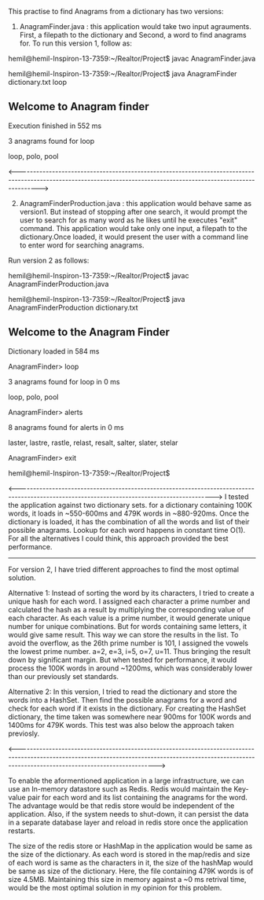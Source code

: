 This practise to find Anagrams from a dictionary has two versions:

1) AnagramFinder.java : this application would take two input agrauments. First, a filepath to the dictionary and Second, a word to find anagrams for.
To run this version 1, follow as:

hemil@hemil-Inspiron-13-7359:~/Realtor/Project$ javac AnagramFinder.java

hemil@hemil-Inspiron-13-7359:~/Realtor/Project$ java AnagramFinder dictionary.txt loop

Welcome to Anagram finder
-----------------------------
Execution finished in 552 ms

3 anagrams found for loop

loop, polo, pool

<------------------------------------------------------------------------------------------------------------------------------------------------------------------->

2) AnagramFinderProduction.java : this application would behave same as version1. But instead of stopping after one search, it would prompt the user to search for as many word as he likes until he 
executes "exit" command. This application would take only one input, a filepath to the dictionary.Once loaded, it would present the user with a command line to enter word for searching anagrams.

Run version 2 as follows:

hemil@hemil-Inspiron-13-7359:~/Realtor/Project$ javac AnagramFinderProduction.java 

hemil@hemil-Inspiron-13-7359:~/Realtor/Project$ java AnagramFinderProduction dictionary.txt 

Welcome to the Anagram Finder
-----------------------------
Dictionary loaded in 584 ms

AnagramFinder> loop

3 anagrams found for loop in 0 ms

loop, polo, pool

AnagramFinder> alerts

8 anagrams found for alerts in 0 ms

laster, lastre, rastle, relast, resalt, salter, slater, stelar

AnagramFinder> exit

hemil@hemil-Inspiron-13-7359:~/Realtor/Project$ 

<-------------------------------------------------------------------------------------------------------------------------------------------->
I tested the application against two dictionary sets. 
for a dictionary containing 100K words, it loads in ~550-600ms and 479K words in ~880-920ms.
Once the dictionary is loaded, it has the combination of all the words and list of their possible anagrams. Lookup for each word happens in constant time O(1). 
For all the alternatives I could think, this approach provided the best performance.

---------------------------------------------------------------------------------------------------------------------------------------------------------------------------------------------------------
For version 2, I have tried different approaches to find the most optimal solution. 

Alternative 1: Instead of sorting the word by its characters, I tried to create a unique hash for each word. I assigned each character a prime number and calculated the hash as a result by multiplying the
corresponding value of each character. As each value is a prime number, it would generate unique number for unique combinations. But for words containing same letters, it would give same result. This
way we can store the results in the list.
To avoid the overflow, as the 26th prime number is 101, I assigned the vowels the lowest prime number. a=2, e=3, i=5, o=7, u=11. Thus bringing the result down by significant margin.
But when tested for performance, it would process the 100K words in around ~1200ms, which was considerably lower than our previously set standards.

Alternative 2: In this version, I tried to read the dictionary and store the words into a HashSet. Then find the possible anagrams for a word and check for each word if it exists in the dictionary.
For creating the HashSet dictionary, the time taken was somewhere near 900ms for 100K words and 1400ms for 479K words. This test was also below the approach taken previosly.


<-------------------------------------------------------------------------------------------------------------------------------------------------------------------------------------------------------->

To enable the aformentioned application in a large infrastructure, we can use an In-memory datastore such as Redis. Redis would maintain the Key-value pair for each word and its list containing the anagrams for the word. The advantage would be that redis store would be independent of the application. Also, if the system needs to shut-down, it can persist the data in a separate database layer and reload in redis store once the application restarts.

The size of the redis store or HashMap in the application would be same as the size of the dictionary. As each word is stored in the map/redis and size of each word is same as the characters in it, the size of the hashMap would be same as size of the dictionary. 
Here, the file containing 479K words is of size 4.5MB. Maintaining this size in memory against a ~0 ms retrival time, would be the most optimal solution in my opinion for this problem.




